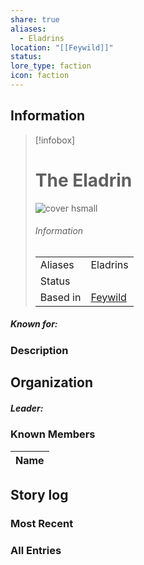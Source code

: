 ```yaml
---
share: true
aliases:
  - Eladrins
location: "[[Feywild]]"
status: 
lore_type: faction
icon: faction
---
```

## Information
> [!infobox]
> # The Eladrin
> ![cover hsmall](insertimage.png)
> ###### Information
> |   |  |
> | ---- | ---- |
> | Aliases | Eladrins|
> | Status| |
> | Based in|  [Feywild](../Locations/Planes/Feywild.md)|
##### Known for:
### Description
## Organization
##### Leader:
### Known Members
| Name |
| ---- |

## Story log
### Most Recent

### All Entries
